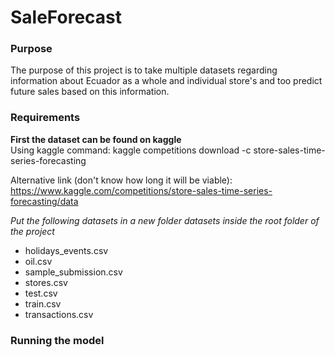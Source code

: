 # SaleForecast
### Purpose
The purpose of this project is to take multiple datasets regarding information about Ecuador as a whole
and individual store's and too predict future sales based on this information.

### Requirements
**First the dataset can be found on kaggle**<br>
Using kaggle command: kaggle competitions download -c store-sales-time-series-forecasting

Alternative link (don't know how long it will be viable): 
        https://www.kaggle.com/competitions/store-sales-time-series-forecasting/data
        
*Put the following datasets in a new folder datasets inside the root folder of the project*
- holidays_events.csv
- oil.csv
- sample_submission.csv
- stores.csv
- test.csv
- train.csv
- transactions.csv
 
### Running the model
